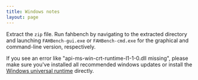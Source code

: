 ```yaml
---
title: Windows notes
layout: page
---
```


Extract the `zip` file. Run fahbench by navigating to the extracted directory
and launching `FAHBench-gui.exe` or `FAHBench-cmd.exe` for the graphical
and command-line version, respectively.

If you see an error like "api-ms-win-crt-runtime-l1-1-0.dll missing",
please make sure you've installed all recommended windows updates or
install the [Windows universal
runtime](https://www.microsoft.com/en-us/download/details.aspx?id=48234)
directly.


